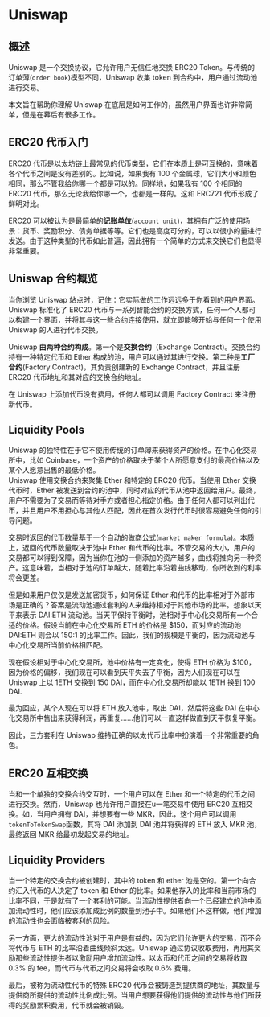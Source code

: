 # Uniswap 

## 概述

Uniswap 是一个交换协议，它允许用户无信任地交换 ERC20 Token。与传统的订单薄(`order book`)模型不同，Uniswap 收集 token 到合约中，用户通过流动池进行交易。

本文旨在帮助你理解 Uniswap 在底层是如何工作的，虽然用户界面也许非常简单，但是在幕后有很多工作。

## ERC20 代币入门

ERC20 代币是以太坊链上最常见的代币类型，它们在本质上是可互换的，意味着各个代币之间是没有差别的。比如说，如果我有 100 个金属球，它们大小和颜色相同，那么不管我给你哪一个都是可以的。同样地，如果我有 100 个相同的 ERC20 代币，那么无论我给你哪一个，也都是一样的。这和 ERC721 代币形成了鲜明对比。

ERC20 可以被认为是最简单的**记账单位**(`account unit`)，其拥有广泛的使用场景：货币、奖励积分、债务单据等等。它们也是高度可分的，可以以很小的量进行发送。由于这种类型的代币如此普遍，因此拥有一个简单的方式来交换它们也显得非常重要。

## Uniswap 合约概览

当你浏览 Uniswap 站点时，记住：它实际做的工作远远多于你看到的用户界面。Uniswap 标准化了 ERC20 代币与一系列智能合约的交换方式，任何一个人都可以构建一个界面，并将其与这一些合约连接使用，就立即能够开始与任何一个使用 Uniswap 的人进行代币交换。

Uniswap **由两种合约构成**。第一个是**交换合约**（Exchange Contract)。交换合约持有一种特定代币和 Ether 构成的池，用户可以通过其进行交换。第二种是**工厂合约**(Factory Contract)，其负责创建新的 Exchange Contract，并且注册 ERC20 代币地址和其对应的交换合约地址。

在 Uniswap 上添加代币没有费用，任何人都可以调用 Factory Contract 来注册新代币。

## Liquidity Pools

Uniswap 的独特性在于它不使用传统的订单薄来获得资产的价格。在中心化交易所中，比如 Coinbase，一个资产的价格取决于某个人所愿意支付的最高价格以及某个人愿意出售的最低价格。    
Uniswap 使用交换合约来聚集 Ether 和特定的 ERC20 代币。当使用 Ether 交换代币时，Ether 被发送到合约的池中，同时对应的代币从池中返回给用户。最终，用户不需要为了交易而等待对手方或者担心指定价格。由于任何人都可以列出代币，并且用户不用担心与其他人匹配，因此在首次发行代币时很容易避免任何的引导问题。

交易时返回的代币数量基于一个自动的做商公式(`market maker formula`)。本质上，返回的代币数量取决于池中 Ether 和代币的比率。不管交易的大小，用户的交易都可以得到保障，因为当你在池的一侧添加的资产越多，曲线将推向另一种资产。这意味着，当相对于池的订单越大，随着比率沿着曲线移动，你所收到的利率将会更差。

但是如果用户仅仅是发送加密货币，如何保证 Ether 和代币的比率相对于外部市场是正确的？答案是流动池通过套利的人来维持相对于其他市场的比率。想象以天平来表示 DAI:ETH 流动池。当天平保持平衡时，池相对于中心化交易所有一个合适的价格。假设当前在中心化交易所 ETH 的价格是 $150，而对应的流动池 DAI:ETH 则会以 150:1 的比率工作。因此，我们的规模是平衡的，因为流动池与中心化交易所当前价格相匹配。

现在假设相对于中心化交易所，池中价格有一定变化，使得 ETH 价格为 $100，因为价格的偏移，我们现在可以看到天平失去了平衡，因为人们现在可以在 Uniswap 上以 1ETH 交换到 150 DAI，而在中心化交易所却能以 1ETH 换到 100 DAI.

最为回应，某个人现在可以将 ETH 放入池中，取出 DAI，然后将这些 DAI 在中心化交易所中售出来获得利润，再重复......他们可以一直这样做直到天平恢复平衡。

因此，三方套利在 Uniswap 维持正确的以太代币比率中扮演着一个非常重要的角色。


## ERC20 互相交换
当和一个单独的交换合约交互时，一个用户可以在 Ether 和一个特定的代币之间进行交换。然而，Uniswap 也允许用户直接在u一笔交易中使用 ERC20 互相交换。如，当用户拥有 DAI，并想要有一些 MKR，因此，这个用户可以调用`tokenToTokenSwap`函数，其将 DAI 添加到 DAI 池并将获得的 ETH 放入 MKR 池，最终返回 MKR 给最初发起交易的地址。

## Liquidity Providers
当一个特定的交换合约被创建时，其中的 token 和 ether 池是空的。第一个向合约汇入代币的人决定了 token 和 Ether 的比率。如果他存入的比率和当前市场的比率不同，于是就有了一个套利的可能。当流动性提供者向一个已经建立的池中添加流动性时，他们应该添加成比例的数量到池子中。如果他们不这样做，他们增加的流动性也会面临被套利的风险。

另一方面，更大的流动性池对于用户是有益的，因为它们允许更大的交易，而不会将代币与 ETH 的比率沿着曲线倾斜太远。Uniswap 通过协议收取费用，再用其奖励那些流动性提供者以激励用户增加流动性。以太币和代币之间的交易将收取 0.3% 的 fee，而代币与代币之间交易将会收取 0.6% 费用。

最后，被称为流动性代币的特殊 ERC20 代币会被铸造到提供商的地址，其数量与提供商所提供的流动性比例成比例。当用户想要获得他们提供的流动性与他们所获得的奖励累积费用，代币就会被销毁。
